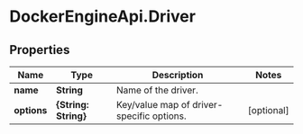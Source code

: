 # DockerEngineApi.Driver

## Properties
Name | Type | Description | Notes
------------ | ------------- | ------------- | -------------
**name** | **String** | Name of the driver. | 
**options** | **{String: String}** | Key/value map of driver-specific options. | [optional] 



